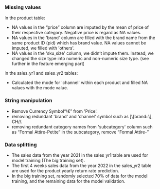 ### Missing values
In the product table:
- NA values in the “price” column are imputed by the mean of price  of their respective category. Negative price is regard as NA values.
- NA values in the 'brand' column are filled with the brand name from the same product ID (pid) which has brand value. NA values cannot be imputed, we filled with 'others'. 
- NA values in the 'sku_size' column, we didn’t impute them. Instead, we changed the size type into numeric and non-numeric size type. (see further in the feature emerging part)

In the sales_yr1 and sales_yr2 tables:
- Calculated the mode for 'channel' within each product and filled NA values with the mode value.

### String manipulation
- Remove Currency Symbol“\\€” from 'Price'.
- removing redundant 'brand' and 'channel' symbol such as [\\[brand::\\], CH//.
- removing redundant category names from 'subcategory' column such as “Formal Attire-Petite” in the subcategory, remove “Formal Attire-”

### Data splitting
- The sales data from  the year 2021 in the sales_yr1 table are used for model training (The big training set). 
- The first 4 weeks sales data from the year 2022 in the sales_yr2 table are used for the product yearly return rate prediction.
- In the big training set, randomly selected 70% of data for the model training, and the remaining data for the model validation.
